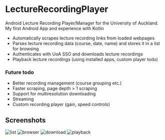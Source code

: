 # LectureRecordingPlayer
Android Lecture Recording Player/Manager for the University of Auckland. My first Android App and experience with Kotlin
* Automatically scrapes lecture recording links from loaded webpages
* Parses lecture recording data (course, date, name) and stores it in a list for browsing
* Authenticates with UoA SSO and downloads lecture recordings
* Playback lecture recordings (using installed apps, custom player todo)
### Future todo
* Better recording management (course grouping etc.)
* Faster scraping, page depth > 1 scraping
* Support for multiresolution downloading
* Streaming
* Custom recording player (gain, speed controls)
## Screenshots
![list](https://i.imgur.com/O6E5IQi.png)
![browser](https://i.imgur.com/8CF0Dru.png)
![download](https://i.imgur.com/SKiqHSl.png)
![playback](https://i.imgur.com/l8pZ9Bp.png)
